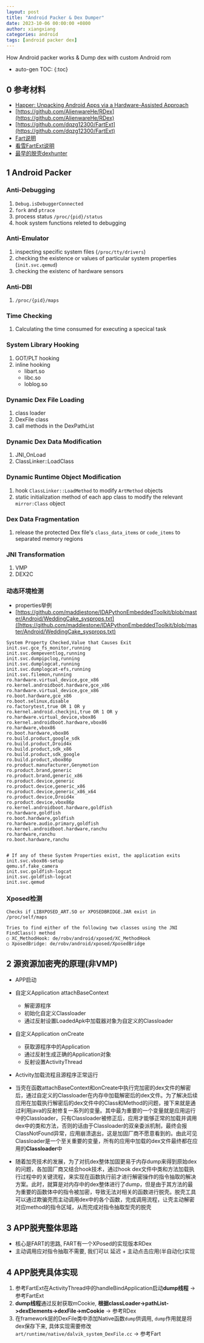 ```yaml
---
layout: post
title: "Android Packer & Dex Dumper"
date: 2023-10-06 00:00:00 +0800
author: xiangxiang
categories: android
tags: [android packer dex]
---
```


How Android packer works & Dump dex with custom Android rom

* auto-gen TOC:
{:toc}

## 0 参考材料
- [Happer: Unpacking Android Apps via a Hardware-Assisted Approach](https://yajin.org/papers/sp21_happer.pdf)
- [https://github.com/AlienwareHe/RDex](https://github.com/AlienwareHe/RDex)
- [https://github.com/dqzg12300/FartExt](https://github.com/dqzg12300/FartExt)
- [Fart说明](https://bbs.kanxue.com/thread-252630.htm)
- [看雪FartExt说明](https://bbs.kanxue.com/thread-268760.htm)
- [最早的脱壳dexhunter](https://github.com/zyq8709/dexhunter)

## 1 Android Packer
### Anti-Debugging
1. `Debug.isDebuggerConnected`
2. `fork` and `ptrace`
3. process status `/proc/{pid}/status`
4. hook system functions releted to debugging


### Anti-Emulator
1. inspecting specific system files (`/proc/tty/drivers`)
2. checking the existence or values of particular system properties (`init.svc.qemud`)
3. checking the existenc of hardware sensors

### Anti-DBI
1. `/proc/{pid}/maps`

### Time Checking
1. Calculating the time consumed for executing a specical task

### System Library Hooking
1. GOT/PLT hooking
2. inline hooking
   - libart.so
   - libc.so
   - loblog.so

### Dynamic Dex File Loading
1. class loader
2. DexFile class
3. call methods in the DexPathList

### Dynamic Dex Data Modification
1. JNI_OnLoad
2. ClassLinker::LoadClass

### Dynamic Runtime Object Modification
1. hook `ClassLinker::LoadMethod` to modify `ArtMethod` objects
2. static initialization method of each app class to modify the relevant `mirror:Class` object

### Dex Data Fragmentation
1. release the protected Dex file's `class_data_items` or `code_items` to separated memory regions

### JNI Transformation
1. VMP
2. DEX2C

### 动态环境检测
- properties举例
- [https://github.com/maddiestone/IDAPythonEmbeddedToolkit/blob/master/Android/WeddingCake_sysprops.txt]([https://github.com/maddiestone/IDAPythonEmbeddedToolkit/blob/master/Android/WeddingCake_sysprops.txt)

```
System Property Checked,Value that Causes Exit
init.svc.gce_fs_monitor,running
init.svc.dempeventlog,running
init.svc.dumpipclog,running
init.svc.dumplogcat,running
init.svc.dumplogcat-efs,running
init.svc.filemon,running
ro.hardware.virtual_device,gce_x86
ro.kernel.androidboot.hardware,gce_x86
ro.hardware.virtual_device,gce_x86
ro.boot.hardware,gce_x86
ro.boot.selinux,disable
ro.factorytest,true OR 1 OR y
ro.kernel.android.checkjni,true OR 1 OR y
ro.hardware.virtual_device,vbox86
ro.kernel.androidboot.hardware,vbox86
ro.hardware,vbox86
ro.boot.hardware,vbox86
ro.build.product,google_sdk
ro.build.product,Droid4x
ro.build.product,sdk_x86
ro.build.product,sdk_google
ro.build.product,vbox86p
ro.product.manufacturer,Genymotion
ro.product.brand,generic
ro.product.brand,generic_x86
ro.product.device,generic
ro.product.device,generic_x86
ro.product.device,generic_x86_x64
ro.product.device,Droid4x
ro.product.device,vbox86p
ro.kernel.androidboot.hardware,goldfish
ro.hardware,goldfish
ro.boot.hardware,goldfish
ro.hardware.audio.primary,goldfish
ro.kernel.androidboot.hardware,ranchu
ro.hardware,ranchu
ro.boot.hardware,ranchu


# If any of these System Properties exist, the application exits
init.svc.vbox86-setup
qemu.sf.fake_camera
init.svc.goldfish-logcat
init.svc.goldfish-logcat
init.svc.qemud
```

### Xposed检测

```
Checks if LIBXPOSED_ART.SO or XPOSEDBRIDGE.JAR exist in
/proc/self/maps

Tries to find either of the following two classes using the JNI
FindClass() method
○ XC_MethodHook: de/robv/android/xposed/XC_MethodHook
○ XposedBridge: de/robv/android/xposed/XposedBridge
```

## 2 源资源加密壳的原理(非VMP)
- APP启动
- 自定义Application attachBaseContext
    + 解密源程序
    + 初始化自定义Classloader
    + 通过反射设置LoadedApk中加载器对象为自定义的Classloader
- 自定义Application onCreate
    + 获取源程序中的Application
    + 通过反射生成正确的Application对象
    + 反射设置ActivityThread
- Activity加载流程且源程序正常运行

- 当壳在函数attachBaseContext和onCreate中执行完加密的dex文件的解密后，通过自定义的Classloader在内存中加载解密后的dex文件。为了解决后续应用在加载执行解密后的dex文件中的Class和Method的问题，接下来就是通过利用java的反射修复一系列的变量。其中最为重要的一个变量就是应用运行中的Classloader，只有Classloader被修正后，应用才能够正常的加载并调用dex中的类和方法，否则的话由于Classloader的双亲委派机制，最终会报ClassNotFound异常，应用崩溃退出，这是加固厂商不愿意看到的。由此可见Classloader是一个至关重要的变量，所有的应用中加载的dex文件最终都在应用的**Classloader**中

- 随着加壳技术的发展，为了对抗dex整体加固更易于内存dump来得到原始dex的问题，各加固厂商又结合hook技术，通过hook dex文件中类和方法加载执行过程中的关键流程，来实现在函数执行前才进行解密操作的指令抽取的解决方案。此时，就算是对内存中的dex整体进行了dump，但是由于其方法的最为重要的函数体中的指令被加密，导致无法对相关的函数进行脱壳。脱壳工具可以通过欺骗壳而主动调用dex中的各个函数，完成调用流程，让壳主动解密对应method的指令区域，从而完成对指令抽取型壳的脱壳

## 3 APP脱壳整体思路
- 核心是FART的思路, FART有一个XPosed的实现版本RDex
- 主动调用应对指令抽取不需要, 我们可以 延迟 + 主动点击应用(半自动化)实现

## 4 APP脱壳具体实现
1. 参考FartExt在ActivityThread中的handleBindApplication启动**dump线程** -> 参考FartExt
2. **dump线程**通过反射获取mCookie, **根据classLoader->pathList->dexElements->dexFile->mCookie**  -> 参考RDex
3. 在framework层的DexFile类中添加Native函数`dump`供调用, `dump`作用就是将dex保存下来, 具体实现需要修改`art/runtime/native/dalvik_system_DexFile.cc` -> 参考Fart


